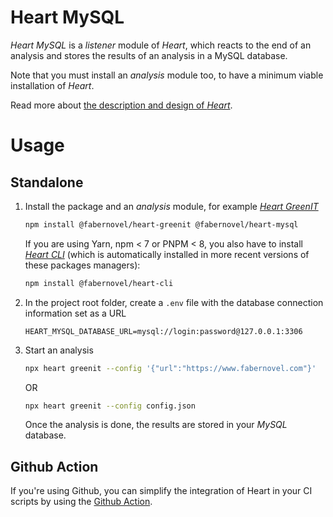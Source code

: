 # Heart MySQL

_Heart MySQL_ is a _listener_ module of _Heart_, which reacts to the end of an
analysis and stores the results of an analysis in a MySQL database.

Note that you must install an _analysis_ module too, to have a minimum viable
installation of _Heart_.

Read more about
[the description and design of _Heart_](https://github.com/faberNovel/heart#readme).

# Usage

## Standalone

1. Install the package and an _analysis_ module, for example
   _[Heart GreenIT](https://www.npmjs.com/package/@fabernovel/heart-greenit)_

   ```bash
   npm install @fabernovel/heart-greenit @fabernovel/heart-mysql
   ```

   If you are using Yarn, npm < 7 or PNPM < 8, you also have to install
   _[Heart CLI](https://www.npmjs.com/package/@fabernovel/heart-cli)_ (which is
   automatically installed in more recent versions of these packages managers):

   ```bash
   npm install @fabernovel/heart-cli
   ```

2. In the project root folder, create a `.env` file with the database connection
   information set as a URL

   ```dotenv
   HEART_MYSQL_DATABASE_URL=mysql://login:password@127.0.0.1:3306
   ```

3. Start an analysis

   ```bash
   npx heart greenit --config '{"url":"https://www.fabernovel.com"}'
   ```

   OR

   ```bash
   npx heart greenit --config config.json
   ```

   Once the analysis is done, the results are stored in your _MySQL_ database.

## Github Action

If you're using Github, you can simplify the integration of Heart in your CI
scripts by using the
[Github Action](https://github.com/marketplace/actions/heart-webpages-evaluation).
